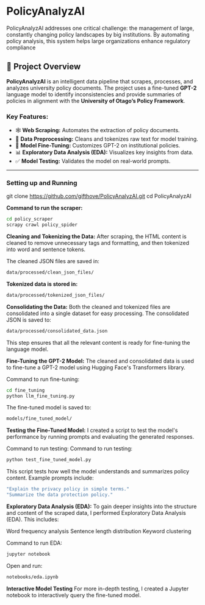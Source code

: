 # PolicyAnalyzAI
PolicyAnalyzAI addresses one critical challenge: the management of large, constantly changing policy landscapes by big institutions. By automating policy analysis, this system helps large organizations enhance regulatory compliance

## 📖 Project Overview

**PolicyAnalyzAI** is an intelligent data pipeline that scrapes, processes, and analyzes university policy documents. The project uses a fine-tuned **GPT-2** language model to identify inconsistencies and provide summaries of policies in alignment with the **University of Otago’s Policy Framework**.

### Key Features:
- 🕸️ **Web Scraping:** Automates the extraction of policy documents.  
- 🧹 **Data Preprocessing:** Cleans and tokenizes raw text for model training.  
- 🤖 **Model Fine-Tuning:** Customizes GPT-2 on institutional policies.  
- 📊 **Exploratory Data Analysis (EDA):** Visualizes key insights from data.  
- ✅ **Model Testing:** Validates the model on real-world prompts.  

---
### Setting up and Running 
git clone https://github.com/gifthove/PolicyAnalyzAI.git
cd PolicyAnalyzAI


**Command to run the scraper:**
```bash
cd policy_scraper
scrapy crawl policy_spider
```

**Cleaning and Tokenizing the Data:**
After scraping, the HTML content is cleaned to remove unnecessary tags and formatting, and then tokenized into word and sentence tokens.

The cleaned JSON files are saved in:
```bash
data/processed/clean_json_files/
```

**Tokenized data is stored in:**

```bash
data/processed/tokenized_json_files/
```
**Consolidating the Data:**
Both the cleaned and tokenized files are consolidated into a single dataset for easy processing. The consolidated JSON is saved to:

```bash
data/processed/consolidated_data.json
```

This step ensures that all the relevant content is ready for fine-tuning the language model.


**Fine-Tuning the GPT-2 Model:**
The cleaned and consolidated data is used to fine-tune a GPT-2 model using Hugging Face's Transformers library.

Command to run fine-tuning:

```bash
cd fine_tuning
python llm_fine_tuning.py
```
The fine-tuned model is saved to:

```bash
models/fine_tuned_model/
```

**Testing the Fine-Tuned Model:**
I created a script to test the model's performance by running prompts and evaluating the generated responses.

Command to run testing:
Command to run testing:

```bash
python test_fine_tuned_model.py
```

This script tests how well the model understands and summarizes policy content. Example prompts include:

```bash
"Explain the privacy policy in simple terms."
"Summarize the data protection policy."
```

**Exploratory Data Analysis (EDA):**
To gain deeper insights into the structure and content of the scraped data, I performed Exploratory Data Analysis (EDA). This includes:

Word frequency analysis
Sentence length distribution
Keyword clustering

Command to run EDA:

```bash
jupyter notebook
```

Open and run:

```bash
notebooks/eda.ipynb
```

**Interactive Model Testing**
For more in-depth testing, I created a Jupyter notebook to interactively query the fine-tuned model.